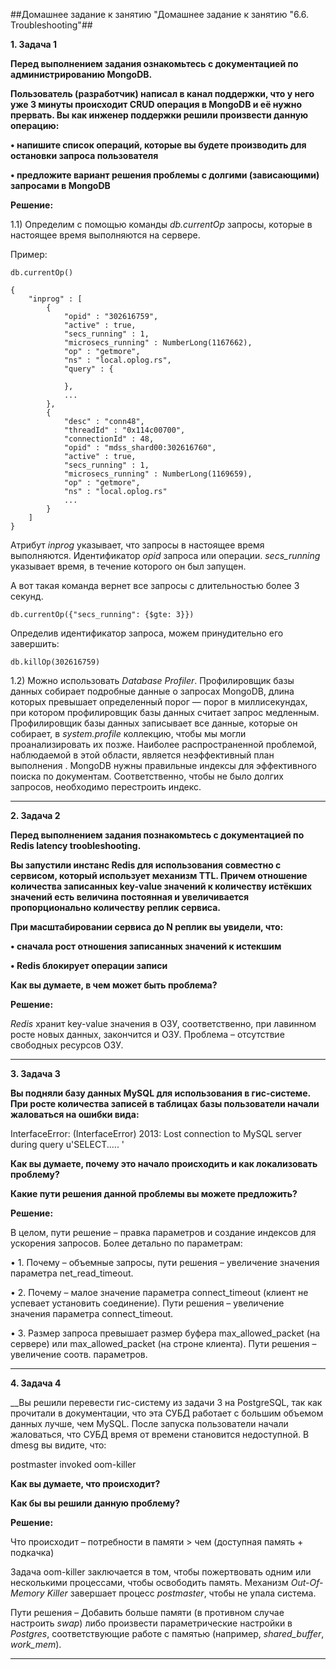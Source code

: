 ##Домашнее задание к занятию "Домашнее задание к занятию "6.6. Troubleshooting"##

__1.	Задача 1__

__Перед выполнением задания ознакомьтесь с документацией по администрированию MongoDB.__

__Пользователь (разработчик) написал в канал поддержки, что у него уже 3 минуты происходит CRUD операция в MongoDB и её нужно прервать.
Вы как инженер поддержки решили произвести данную операцию:__

__•	напишите список операций, которые вы будете производить для остановки запроса пользователя__

__•	предложите вариант решения проблемы с долгими (зависающими) запросами в MongoDB__

__Решение:__

1.1)	Определим с помощью команды *db.currentOp* запросы, которые в настоящее время выполняются на сервере. 

Пример:
```
db.currentOp()

{
    "inprog" : [
        {
            "opid" : "302616759",
            "active" : true,
            "secs_running" : 1,
            "microsecs_running" : NumberLong(1167662),
            "op" : "getmore",
            "ns" : "local.oplog.rs",
            "query" : {
                
            },
            ...
        },
        {
            "desc" : "conn48",
            "threadId" : "0x114c00700",
            "connectionId" : 48,
            "opid" : "mdss_shard00:302616760",
            "active" : true,
            "secs_running" : 1,
            "microsecs_running" : NumberLong(1169659),
            "op" : "getmore",
            "ns" : "local.oplog.rs"
            ...
        }
    ]
}
```
Атрибут *inprog* указывает, что запросы в настоящее время выполняются. Идентификатор *opid* запроса или операции. *secs_running* указывает время, в течение которого он был запущен. 

А вот такая команда вернет все запросы с длительностью более 3 секунд.
```
db.currentOp({"secs_running": {$gte: 3}})
```
Определив идентификатор запроса, можем принудительно его завершить:
```
db.killOp(302616759)
```

1.2)	Можно использовать *Database Profiler*. Профилировщик базы данных собирает подробные данные о запросах MongoDB, длина которых превышает определенный порог — порог в миллисекундах, при котором профилировщик базы данных считает запрос медленным. Профилировщик базы данных записывает все данные, которые он собирает, в *system.profile* коллекцию, чтобы мы могли проанализировать их позже.
Наиболее распространенной проблемой, наблюдаемой в этой области, является неэффективный план выполнения . MongoDB нужны правильные индексы для эффективного поиска по документам. Соответственно, чтобы не было долгих запросов, необходимо перестроить индекс.
___________________________________

__2.	Задача 2__

__Перед выполнением задания познакомьтесь с документацией по Redis latency troobleshooting.__

__Вы запустили инстанс Redis для использования совместно с сервисом, который использует механизм TTL. Причем отношение количества записанных key-value значений к количеству истёкших значений есть величина постоянная и увеличивается пропорционально количеству реплик сервиса.__

__При масштабировании сервиса до N реплик вы увидели, что:__

__•	сначала рост отношения записанных значений к истекшим__

__•	Redis блокирует операции записи__

__Как вы думаете, в чем может быть проблема?__

__Решение:__

*Redis* хранит key-value значения в ОЗУ, соответственно, при лавинном росте новых данных, закончится и ОЗУ. Проблема – отсутствие свободных ресурсов ОЗУ.
___________________________________

__3.	Задача 3__

__Вы подняли базу данных MySQL для использования в гис-системе. При росте количества записей в таблицах базы пользователи начали жаловаться на ошибки вида:__

InterfaceError: (InterfaceError) 2013: Lost connection to MySQL server during query u'SELECT..... '

__Как вы думаете, почему это начало происходить и как локализовать проблему?__

__Какие пути решения данной проблемы вы можете предложить?__

__Решение:__

В целом, пути решение – правка параметров и создание индексов для ускорения запросов.
Более детально по параметрам:

•	1. Почему – объемные запросы, пути решения – увеличение значения параметра net_read_timeout.

•	2. Почему – малое значение параметра connect_timeout (клиент не успевает установить соединение). Пути решения – увеличение значения параметра connect_timeout.

•	3. Размер запроса превышает размер буфера max_allowed_packet (на сервере) или max_allowed_packet (на строне клиента). Пути решения – увеличение соотв. параметров.
___________________________________

__4.	Задача 4__

__Вы решили перевести гис-систему из задачи 3 на PostgreSQL, так как прочитали в документации, что эта СУБД работает с большим объемом данных лучше, чем MySQL.
После запуска пользователи начали жаловаться, что СУБД время от времени становится недоступной. В dmesg вы видите, что:

postmaster invoked oom-killer

__Как вы думаете, что происходит?__

__Как бы вы решили данную проблему?__

__Решение:__

Что происходит – потребности в памяти > чем (доступная память + подкачка)

Задача oom-killer заключается в том, чтобы пожертвовать одним или несколькими процессами, чтобы освободить память. Механизм *Out-Of-Memory Killer* завершает процесс *postmaster*, чтобы не упала система.

Пути решения – Добавить больше памяти (в противном случае настроить *swap*) либо произвести параметрические настройки в *Postgres*, соответствующие работе с памятью (например, *shared_buffer*, *work_mem*).
___________________________________
